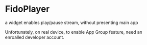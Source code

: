 # FidoPlayer    
a widget enables play/pause stream, without presenting main app

Unfortunately, on real device, to enable App Group feature, need an enroalled developer account.



